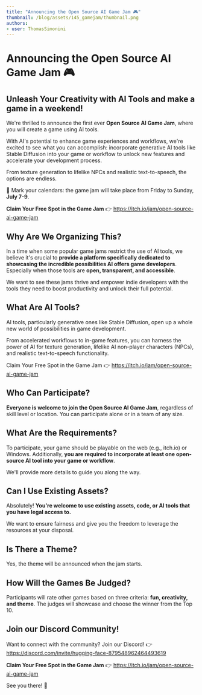 ```yaml
---
title: "Announcing the Open Source AI Game Jam 🎮"
thumbnail: /blog/assets/145_gamejam/thumbnail.png
authors:
- user: ThomasSimonini
---
```


<h1>Announcing the Open Source AI Game Jam 🎮 </h1>
<h2> Unleash Your Creativity with AI Tools and make a game in a weekend!</h2>

<!-- {authors} --> 

We're thrilled to announce the first ever **Open Source AI Game Jam**, where you will create a game using AI tools.

With AI's potential to enhance game experiences and workflows, we're excited to see what you can accomplish: incorporate generative AI tools like Stable Diffusion into your game or workflow to unlock new features and accelerate your development process. 

From texture generation to lifelike NPCs and realistic text-to-speech, the options are endless.

📆 Mark your calendars: the game jam will take place from Friday to Sunday, **July 7-9**.

**Claim Your Free Spot in the Game Jam** 👉 https://itch.io/jam/open-source-ai-game-jam

<h2>Why Are We Organizing This?</h2>

In a time when some popular game jams restrict the use of AI tools, we believe it's crucial to **provide a platform specifically dedicated to showcasing the incredible possibilities AI offers game developers**. Especially when those tools are **open, transparent, and accessible**.

We want to see these jams thrive and empower indie developers with the tools they need to boost productivity and unlock their full potential.

<h2>What Are AI Tools?</h2>

AI tools, particularly generative ones like Stable Diffusion, open up a whole new world of possibilities in game development.

From accelerated workflows to in-game features, you can harness the power of AI for texture generation, lifelike AI non-player characters (NPCs), and realistic text-to-speech functionality.

Claim Your Free Spot in the Game Jam 👉 https://itch.io/jam/open-source-ai-game-jam

<h2>Who Can Participate?</h2>

**Everyone is welcome to join the Open Source AI Game Jam**, regardless of skill level or location. You can participate alone or in a team of any size.


<h2>What Are the Requirements?</h2>

To participate, your game should be playable on the web (e.g., itch.io) or Windows.
Additionally, **you are required to incorporate at least one open-source AI tool into your game or workflow**.

We'll provide more details to guide you along the way.

<h2>Can I Use Existing Assets?</h2>

Absolutely! **You're welcome to use existing assets, code, or AI tools that you have legal access to.**

We want to ensure fairness and give you the freedom to leverage the resources at your disposal.

<h2>Is There a Theme?</h2>

Yes, the theme will be announced when the jam starts.

<h2>How Will the Games Be Judged?</h2>

Participants will rate other games based on three criteria: **fun, creativity, and theme**. The judges will showcase and choose the winner from the Top 10.


<h2> Join our Discord Community! </h2>

Want to connect with the community? Join our Discord!
👉 https://discord.com/invite/hugging-face-879548962464493619

**Claim Your Free Spot in the Game Jam** 👉 https://itch.io/jam/open-source-ai-game-jam

See you there! 🤗
